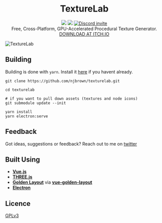 

<h1 align="center">
  TextureLab
</h1>

<p align="center">
  <img src="https://github.com/njbrown/texturelab/workflows/Build/badge.svg" />
  <img src="https://img.shields.io/badge/License-GPLv3-blue.svg" />
  <a href="https://discord.gg/DcSNmts">
    <img src="https://img.shields.io/discord/769312171266932786.svg?logo=discord&logoColor=ffffff&color=7389D8&labelColor=6A7EC2" alt="Discord invite" />
  </a><br/>
  Free, Cross-Platform, GPU-Accelerated Procedural Texture Generator.<br/>
  <a href="https://njbrown.itch.io/texturelab">DOWNLOAD AT ITCH.IO</a>
</p>

![TextureLab](https://i.imgur.com/VBXk0zP.png)

## Building

Building is done with `yarn`. Install it [here](https://classic.yarnpkg.com/en/docs/install) if you havent already.

```
git clone https://github.com/njbrown/texturelab.git

cd texturelab

# if you want to pull down assets (textures and node icons)
git submodule update --init

yarn install
yarn electron:serve
```

## Feedback

Got ideas, suggestions or feedback? Reach out to me on [twitter](https://twitter.com/njbrown92)

## Built Using

- **[Vue.js](https://vuejs.org)**
- **[THREE.js](https://threejs.org/)**
- **[Golden Layout](https://golden-layout.com/)** via **[vue-golden-layout](https://github.com/emedware/vue-golden-layout)**
- **[Electron](https://electronjs.org)**

## Licence

[GPLv3](https://github.com/njbrown/texturelab/blob/master/LICENSE)
